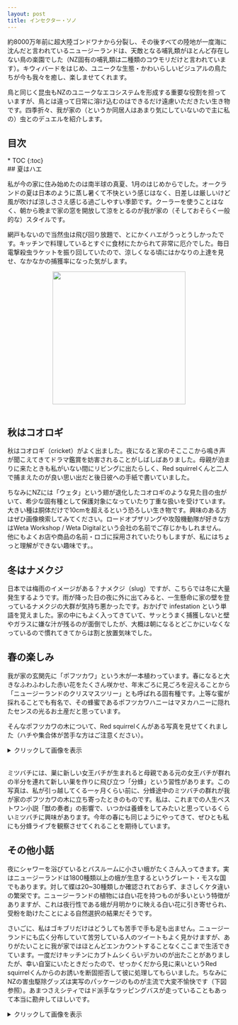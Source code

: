 ```yaml
---
layout: post
title: インセクター・ソノ
---
```


約8000万年前に超大陸ゴンドワナから分裂し、その後すべての陸地が一度海に沈んだと言われているニュージーランドは、天敵となる哺乳類がほとんど存在しない鳥の楽園でした（NZ固有の哺乳類は二種類のコウモリだけと言われています）。キウィバードをはじめ、ユニークな生態・かわいらしいビジュアルの鳥たちが今も我々を癒し、楽しませてくれます。

鳥と同じく昆虫もNZのユニークなエコシステムを形成する重要な役割を担っていますが、鳥とは違って日常に溶け込むのはできるだけ遠慮いただきたい生き物です。四季折々、我が家の（というか同居人はあまり気にしていないので主に私の）虫とのデュエルを紹介します。

<h2>目次</h2>
<nav class="toc" markdown="1">
* TOC
{:toc}
</nav>
## 夏はハエ

私が今の家に住み始めたのは南半球の真夏、1月のはじめからでした。オークランドの夏は日本のように蒸し暑くて不快という感じはなく、日差しは厳しいけど風が吹けば涼しささえ感じる過ごしやすい季節です。クーラーを使うことはなく、朝から晩まで家の窓を開放して涼をとるのが我が家の（そしておそらく一般的な）スタイルです。

網戸もないので当然虫は飛び回り放題で、とにかくハエがうっとうしかったです。キッチンで料理しているとすぐに食材にたかられて非常に厄介でした。毎日電撃殺虫ラケットを振り回していたので、涼しくなる頃にはかなりの上達を見せ、なかなかの捕獲率になった気がします。

<div style="text-align: center">
    <img src="../../../image/fly_racket.jpg" width="300">
</div><br>

## 秋はコオロギ

秋はコオロギ（cricket）がよく出ました。夜になると家のそこここから鳴き声が聞こえてきてドラマ鑑賞を妨害されることがしばしばありました。母親が泊まりに来たときも私がいない間にリビングに出たらしく、Red squirrelくんと二人で捕まえたのが良い思い出だと後日彼への手紙で書いていました。

ちなみにNZには「ウェタ」という翅が退化したコオロギのような見た目の虫がいて、希少な固有種として保護対象になっていたり丁重な扱いを受けています。大きい種は胴体だけで10cmを超えるという恐ろしい生き物です。興味のある方はぜひ画像検索してみてください。ロードオブザリングや攻殻機動隊が好きな方はWeta Workshop / Weta Digitalという会社の名前でご存じかもしれません。他にもよくお店や商品の名前・ロゴに採用されていたりもしますが、私にはちょっと理解ができない趣味です。。

## 冬はナメクジ

日本では梅雨のイメージがある？ナメクジ（slug）ですが、こちらでは冬に大量発生するようです。雨が降った日の夜に外に出てみると、一生懸命に家の壁を登っているナメクジの大群が気持ち悪かったです。おかげで infestation という単語を覚えました。家の中にもよく入ってきていて、サッとうまく捕獲しないと壁やガラスに嫌な汁が残るのが面倒でしたが、大概は朝になるとどこかにいなくなっているので慣れてきてからは割と放置気味でした。

## 春の楽しみ

我が家の玄関先に「ポフツカワ」という木が一本植わっています。春になると大きなふわふわした赤い花をたくさん咲かせ、年末ごろに見ごろを迎えることから「ニュージーランドのクリスマスツリー」とも呼ばれる固有種です。上等な蜜が採れることでも有名で、その蜂蜜であるポフツカワハニーはマヌカハニーに隠れたセンスの光るお土産だと思っています。

そんなポフツカワの木について、Red squirrelくんがある写真を見せてくれました（ハチや集合体が苦手な方はご注意ください）。

<details>
    <summary> クリックして画像を表示</summary>
    <br><div style="text-align: center">
    <img src="../../../image/swarming.jpg" width="300">
	</div>
</details><br>


ミツバチには、巣に新しい女王バチが生まれると母親である元の女王バチが群れの半分を連れて新しい巣を作りに飛び立つ「分蜂」という習性があります。この写真は、私が引っ越してくる一ヶ月くらい前に、分蜂途中のミツバチの群れが我が家のポフツカワの木に立ち寄ったときのものです。私は、これまでの人生ベストワン小説「獣の奏者」の影響で、いつかは養蜂をしてみたいと思っているくらいミツバチに興味があります。今年の春にも同じようにやってきて、ぜひとも私にも分蜂ライブを観察させてくれることを期待しています。

## その他小話

夜にシャワーを浴びているとバスルームに小さい蛾がたくさん入ってきます。実はニュージーランドは1800種類以上の蛾が生息するというグレート・モスな国でもあります。対して蝶は20~30種類しか確認されておらず、まさしくケタ違いの繁栄です。ニュージーランドの植物には白い花を持つものが多いという特徴がありますが、これは夜行性である蛾が月明かりに映える白い花に引き寄せられ、受粉を助けたことによる自然選択の結果だそうです。

さいごに、私はゴキブリだけはどうしても苦手で手も足も出ません。ニュージーランドにも広く分布していて苦労している人のツイートもよく見かけますが、ありがたいことに我が家ではほとんどエンカウントすることなくここまで生活できています。一度だけキッチンにカブトムシくらいデカいのが出たことがありましたが、幸い自室にいたときだったので、せっかくだから見に来いというRed squirrelくんからのお誘いを断固拒否して彼に処理してもらいました。ちなみにNZの害虫駆除グッズは実写のパッケージのものが主流で大変不愉快です（下図参照）。あまつさえシティではド派手なラッピングバスが走っていることもあって本当に勘弁してほしいです。

<details>
    <summary> クリックして画像を表示</summary>
    <br><div style="text-align: center">
    <img src="../../../image/pest.jpg" width="300">
	</div>
</details><br>
